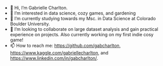 - 👋 Hi, I’m Gabrielle Charlton.
- 👀 I’m interested in data science, cozy games, and gardening
- 🌱 I’m currently studying towards my Msc. in Data Science at Colorado Boulder University.
- 💞️ I’m looking to collaborate on large dataset analysis and gain practical experience on projects. Also currently working on my first indie cosy game!
- 📫 How to reach me: https://github.com/gabcharlton, https://www.kaggle.com/gabriellecharlton, and https://www.linkedin.com/in/gabcharlton/.

<!---
gabcharlton/gabcharlton is a ✨ special ✨ repository because its `README.md` (this file) appears on your GitHub profile.
You can click the Preview link to take a look at your changes.
--->

